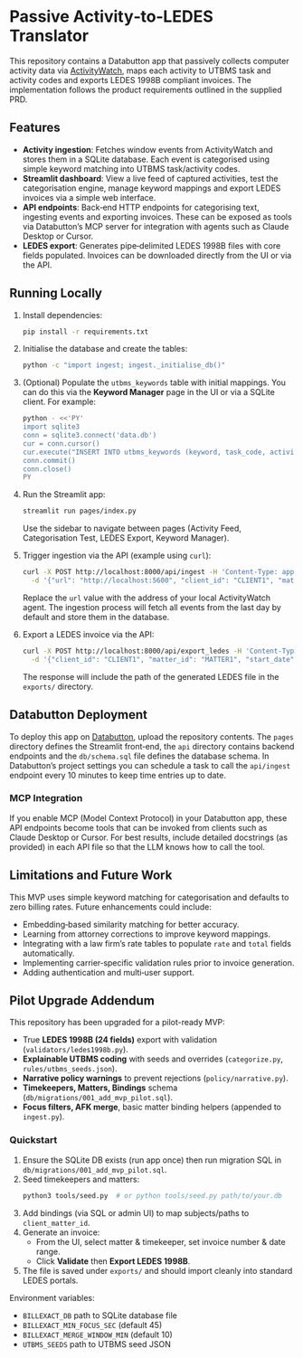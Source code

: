 # Passive Activity‑to‑LEDES Translator

This repository contains a Databutton app that passively collects
computer activity data via [ActivityWatch](https://github.com/ActivityWatch/activitywatch),
maps each activity to UTBMS task and activity codes and exports
LEDES 1998B compliant invoices. The implementation follows the product
requirements outlined in the supplied PRD.

## Features

- **Activity ingestion**: Fetches window events from ActivityWatch and
  stores them in a SQLite database. Each event is categorised using
  simple keyword matching into UTBMS task/activity codes.
- **Streamlit dashboard**: View a live feed of captured activities,
  test the categorisation engine, manage keyword mappings and export
  LEDES invoices via a simple web interface.
- **API endpoints**: Back‑end HTTP endpoints for categorising text,
  ingesting events and exporting invoices. These can be exposed as
  tools via Databutton’s MCP server for integration with agents such as
  Claude Desktop or Cursor.
- **LEDES export**: Generates pipe‑delimited LEDES 1998B files with
  core fields populated. Invoices can be downloaded directly from the
  UI or via the API.

## Running Locally

1. Install dependencies:

   ```bash
   pip install -r requirements.txt
   ```

2. Initialise the database and create the tables:

   ```bash
   python -c "import ingest; ingest._initialise_db()"
   ```

3. (Optional) Populate the `utbms_keywords` table with initial mappings.
   You can do this via the **Keyword Manager** page in the UI or via a
   SQLite client. For example:

   ```bash
   python - <<'PY'
   import sqlite3
   conn = sqlite3.connect('data.db')
   cur = conn.cursor()
   cur.execute("INSERT INTO utbms_keywords (keyword, task_code, activity_code, confidence_boost) VALUES (?,?,?,?)", ('motion', 'L240','A103',0.8))
   conn.commit()
   conn.close()
   PY
   ```

4. Run the Streamlit app:

   ```bash
   streamlit run pages/index.py
   ```

   Use the sidebar to navigate between pages (Activity Feed,
   Categorisation Test, LEDES Export, Keyword Manager).

5. Trigger ingestion via the API (example using `curl`):

   ```bash
   curl -X POST http://localhost:8000/api/ingest -H 'Content-Type: application/json' \
     -d '{"url": "http://localhost:5600", "client_id": "CLIENT1", "matter_id": "MATTER1", "timekeeper_id": "TK1", "timekeeper_name": "Alice"}'
   ```

   Replace the `url` value with the address of your local ActivityWatch
   agent. The ingestion process will fetch all events from the last
   day by default and store them in the database.

6. Export a LEDES invoice via the API:

   ```bash
   curl -X POST http://localhost:8000/api/export_ledes -H 'Content-Type: application/json' \
     -d '{"client_id": "CLIENT1", "matter_id": "MATTER1", "start_date": "2025-08-01", "end_date": "2025-08-16"}'
   ```

   The response will include the path of the generated LEDES file in the
   `exports/` directory.

## Databutton Deployment

To deploy this app on [Databutton](https://databutton.com), upload the
repository contents. The `pages` directory defines the Streamlit
front‑end, the `api` directory contains backend endpoints and the
`db/schema.sql` file defines the database schema. In Databutton’s
project settings you can schedule a task to call the `api/ingest` endpoint
every 10 minutes to keep time entries up to date.

### MCP Integration

If you enable MCP (Model Context Protocol) in your Databutton app,
these API endpoints become tools that can be invoked from clients such
as Claude Desktop or Cursor. For best results, include detailed
docstrings (as provided) in each API file so that the LLM knows how
to call the tool.

## Limitations and Future Work

This MVP uses simple keyword matching for categorisation and defaults
to zero billing rates. Future enhancements could include:

- Embedding‑based similarity matching for better accuracy.
- Learning from attorney corrections to improve keyword mappings.
- Integrating with a law firm’s rate tables to populate `rate` and
  `total` fields automatically.
- Implementing carrier‑specific validation rules prior to invoice
  generation.
- Adding authentication and multi‑user support.
## Pilot Upgrade Addendum

This repository has been upgraded for a pilot-ready MVP:
- True **LEDES 1998B (24 fields)** export with validation (`validators/ledes1998b.py`).
- **Explainable UTBMS coding** with seeds and overrides (`categorize.py`, `rules/utbms_seeds.json`).
- **Narrative policy warnings** to prevent rejections (`policy/narrative.py`).
- **Timekeepers, Matters, Bindings** schema (`db/migrations/001_add_mvp_pilot.sql`).
- **Focus filters, AFK merge**, basic matter binding helpers (appended to `ingest.py`).

### Quickstart
1. Ensure the SQLite DB exists (run app once) then run migration SQL in `db/migrations/001_add_mvp_pilot.sql`.
2. Seed timekeepers and matters:
   ```bash
   python3 tools/seed.py  # or python tools/seed.py path/to/your.db
   ```
3. Add bindings (via SQL or admin UI) to map subjects/paths to `client_matter_id`.
4. Generate an invoice:
   - From the UI, select matter & timekeeper, set invoice number & date range.
   - Click **Validate** then **Export LEDES 1998B**.
5. The file is saved under `exports/` and should import cleanly into standard LEDES portals.

Environment variables:
- `BILLEXACT_DB` path to SQLite database file
- `BILLEXACT_MIN_FOCUS_SEC` (default 45)
- `BILLEXACT_MERGE_WINDOW_MIN` (default 10)
- `UTBMS_SEEDS` path to UTBMS seed JSON

